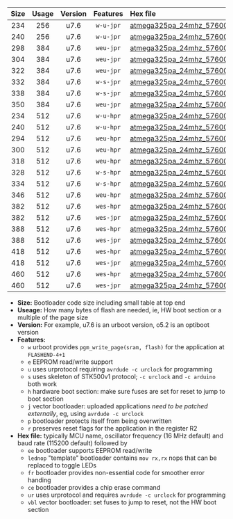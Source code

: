 |Size|Usage|Version|Features|Hex file|
|:-:|:-:|:-:|:-:|:--|
|234|256|u7.6|`w-u-jpr`|[atmega325pa_24mhz_57600bps_ur_vbl.hex](https://raw.githubusercontent.com/stefanrueger/urboot/main/bootloaders/atmega325pa/fcpu_24mhz/57600_bps/atmega325pa_24mhz_57600bps_ur_vbl.hex)|
|240|256|u7.6|`w-u-jpr`|[atmega325pa_24mhz_57600bps_lednop_ur_vbl.hex](https://raw.githubusercontent.com/stefanrueger/urboot/main/bootloaders/atmega325pa/fcpu_24mhz/57600_bps/atmega325pa_24mhz_57600bps_lednop_ur_vbl.hex)|
|298|384|u7.6|`weu-jpr`|[atmega325pa_24mhz_57600bps_ee_ur_vbl.hex](https://raw.githubusercontent.com/stefanrueger/urboot/main/bootloaders/atmega325pa/fcpu_24mhz/57600_bps/atmega325pa_24mhz_57600bps_ee_ur_vbl.hex)|
|304|384|u7.6|`weu-jpr`|[atmega325pa_24mhz_57600bps_ee_lednop_ur_vbl.hex](https://raw.githubusercontent.com/stefanrueger/urboot/main/bootloaders/atmega325pa/fcpu_24mhz/57600_bps/atmega325pa_24mhz_57600bps_ee_lednop_ur_vbl.hex)|
|322|384|u7.6|`weu-jpr`|[atmega325pa_24mhz_57600bps_ee_lednop_fr_ur_vbl.hex](https://raw.githubusercontent.com/stefanrueger/urboot/main/bootloaders/atmega325pa/fcpu_24mhz/57600_bps/atmega325pa_24mhz_57600bps_ee_lednop_fr_ur_vbl.hex)|
|332|384|u7.6|`w-s-jpr`|[atmega325pa_24mhz_57600bps_vbl.hex](https://raw.githubusercontent.com/stefanrueger/urboot/main/bootloaders/atmega325pa/fcpu_24mhz/57600_bps/atmega325pa_24mhz_57600bps_vbl.hex)|
|338|384|u7.6|`w-s-jpr`|[atmega325pa_24mhz_57600bps_lednop_vbl.hex](https://raw.githubusercontent.com/stefanrueger/urboot/main/bootloaders/atmega325pa/fcpu_24mhz/57600_bps/atmega325pa_24mhz_57600bps_lednop_vbl.hex)|
|350|384|u7.6|`weu-jpr`|[atmega325pa_24mhz_57600bps_ee_lednop_fr_ce_ur_vbl.hex](https://raw.githubusercontent.com/stefanrueger/urboot/main/bootloaders/atmega325pa/fcpu_24mhz/57600_bps/atmega325pa_24mhz_57600bps_ee_lednop_fr_ce_ur_vbl.hex)|
|234|512|u7.6|`w-u-hpr`|[atmega325pa_24mhz_57600bps_ur.hex](https://raw.githubusercontent.com/stefanrueger/urboot/main/bootloaders/atmega325pa/fcpu_24mhz/57600_bps/atmega325pa_24mhz_57600bps_ur.hex)|
|240|512|u7.6|`w-u-hpr`|[atmega325pa_24mhz_57600bps_lednop_ur.hex](https://raw.githubusercontent.com/stefanrueger/urboot/main/bootloaders/atmega325pa/fcpu_24mhz/57600_bps/atmega325pa_24mhz_57600bps_lednop_ur.hex)|
|294|512|u7.6|`weu-hpr`|[atmega325pa_24mhz_57600bps_ee_ur.hex](https://raw.githubusercontent.com/stefanrueger/urboot/main/bootloaders/atmega325pa/fcpu_24mhz/57600_bps/atmega325pa_24mhz_57600bps_ee_ur.hex)|
|300|512|u7.6|`weu-hpr`|[atmega325pa_24mhz_57600bps_ee_lednop_ur.hex](https://raw.githubusercontent.com/stefanrueger/urboot/main/bootloaders/atmega325pa/fcpu_24mhz/57600_bps/atmega325pa_24mhz_57600bps_ee_lednop_ur.hex)|
|318|512|u7.6|`weu-hpr`|[atmega325pa_24mhz_57600bps_ee_lednop_fr_ur.hex](https://raw.githubusercontent.com/stefanrueger/urboot/main/bootloaders/atmega325pa/fcpu_24mhz/57600_bps/atmega325pa_24mhz_57600bps_ee_lednop_fr_ur.hex)|
|328|512|u7.6|`w-s-hpr`|[atmega325pa_24mhz_57600bps.hex](https://raw.githubusercontent.com/stefanrueger/urboot/main/bootloaders/atmega325pa/fcpu_24mhz/57600_bps/atmega325pa_24mhz_57600bps.hex)|
|334|512|u7.6|`w-s-hpr`|[atmega325pa_24mhz_57600bps_lednop.hex](https://raw.githubusercontent.com/stefanrueger/urboot/main/bootloaders/atmega325pa/fcpu_24mhz/57600_bps/atmega325pa_24mhz_57600bps_lednop.hex)|
|346|512|u7.6|`weu-hpr`|[atmega325pa_24mhz_57600bps_ee_lednop_fr_ce_ur.hex](https://raw.githubusercontent.com/stefanrueger/urboot/main/bootloaders/atmega325pa/fcpu_24mhz/57600_bps/atmega325pa_24mhz_57600bps_ee_lednop_fr_ce_ur.hex)|
|382|512|u7.6|`wes-hpr`|[atmega325pa_24mhz_57600bps_ee.hex](https://raw.githubusercontent.com/stefanrueger/urboot/main/bootloaders/atmega325pa/fcpu_24mhz/57600_bps/atmega325pa_24mhz_57600bps_ee.hex)|
|382|512|u7.6|`wes-jpr`|[atmega325pa_24mhz_57600bps_ee_vbl.hex](https://raw.githubusercontent.com/stefanrueger/urboot/main/bootloaders/atmega325pa/fcpu_24mhz/57600_bps/atmega325pa_24mhz_57600bps_ee_vbl.hex)|
|388|512|u7.6|`wes-hpr`|[atmega325pa_24mhz_57600bps_ee_lednop.hex](https://raw.githubusercontent.com/stefanrueger/urboot/main/bootloaders/atmega325pa/fcpu_24mhz/57600_bps/atmega325pa_24mhz_57600bps_ee_lednop.hex)|
|388|512|u7.6|`wes-jpr`|[atmega325pa_24mhz_57600bps_ee_lednop_vbl.hex](https://raw.githubusercontent.com/stefanrueger/urboot/main/bootloaders/atmega325pa/fcpu_24mhz/57600_bps/atmega325pa_24mhz_57600bps_ee_lednop_vbl.hex)|
|418|512|u7.6|`wes-hpr`|[atmega325pa_24mhz_57600bps_ee_lednop_fr.hex](https://raw.githubusercontent.com/stefanrueger/urboot/main/bootloaders/atmega325pa/fcpu_24mhz/57600_bps/atmega325pa_24mhz_57600bps_ee_lednop_fr.hex)|
|418|512|u7.6|`wes-jpr`|[atmega325pa_24mhz_57600bps_ee_lednop_fr_vbl.hex](https://raw.githubusercontent.com/stefanrueger/urboot/main/bootloaders/atmega325pa/fcpu_24mhz/57600_bps/atmega325pa_24mhz_57600bps_ee_lednop_fr_vbl.hex)|
|460|512|u7.6|`wes-hpr`|[atmega325pa_24mhz_57600bps_ee_lednop_fr_ce.hex](https://raw.githubusercontent.com/stefanrueger/urboot/main/bootloaders/atmega325pa/fcpu_24mhz/57600_bps/atmega325pa_24mhz_57600bps_ee_lednop_fr_ce.hex)|
|460|512|u7.6|`wes-jpr`|[atmega325pa_24mhz_57600bps_ee_lednop_fr_ce_vbl.hex](https://raw.githubusercontent.com/stefanrueger/urboot/main/bootloaders/atmega325pa/fcpu_24mhz/57600_bps/atmega325pa_24mhz_57600bps_ee_lednop_fr_ce_vbl.hex)|

- **Size:** Bootloader code size including small table at top end
- **Useage:** How many bytes of flash are needed, ie, HW boot section or a multiple of the page size
- **Version:** For example, u7.6 is an urboot version, o5.2 is an optiboot version
- **Features:**
  + `w` urboot provides `pgm_write_page(sram, flash)` for the application at `FLASHEND-4+1`
  + `e` EEPROM read/write support
  + `u` uses urprotocol requiring `avrdude -c urclock` for programming
  + `s` uses skeleton of STK500v1 protocol; `-c urclock` and `-c arduino` both work
  + `h` hardware boot section: make sure fuses are set for reset to jump to boot section
  + `j` vector bootloader: uploaded applications *need to be patched externally*, eg, using `avrdude -c urclock`
  + `p` bootloader protects itself from being overwritten
  + `r` preserves reset flags for the application in the register R2
- **Hex file:** typically MCU name, oscillator frequency (16 MHz default) and baud rate (115200 default) followed by
  + `ee` bootloader supports EEPROM read/write
  + `lednop` "template" bootloader contains `mov rx,rx` nops that can be replaced to toggle LEDs
  + `fr` bootloader provides non-essential code for smoother error handing
  + `ce` bootloader provides a chip erase command
  + `ur` uses urprotocol and requires `avrdude -c urclock` for programming
  + `vbl` vector bootloader: set fuses to jump to reset, not the HW boot section

